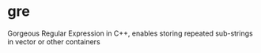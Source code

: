 # gre

Gorgeous Regular Expression in C++, enables storing repeated sub-strings in vector or other containers
